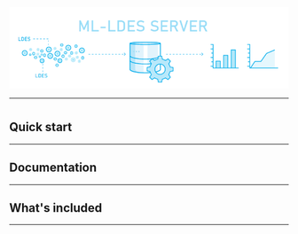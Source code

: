 ![](https://github.com/samuvack/ML-LDES-server/blob/master/images/logo.png)
***

# 


## Quick start
***

## Documentation
***


## What's included
***




